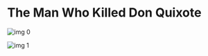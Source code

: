# The Man Who Killed Don Quixote

![img 0](https://i.imgur.com/zQ6szKJ.jpg)

![img 1](https://i.imgur.com/9IFFiaJ.jpg)

